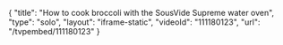{
    "title": "How to cook broccoli with the SousVide Supreme water oven",
    "type": "solo",
    "layout": "iframe-static",
    "videoId": "111180123",
    "url": "\/tvpembed\/111180123"
}